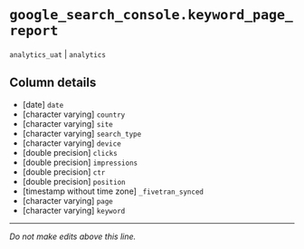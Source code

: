 # `google_search_console.keyword_page_report`
`analytics_uat` | `analytics`

## Column details
* [date]      `date`
* [character varying] `country`
* [character varying] `site`
* [character varying] `search_type`
* [character varying] `device`
* [double precision] `clicks`
* [double precision] `impressions`
* [double precision] `ctr`
* [double precision] `position`
* [timestamp without time zone] `_fivetran_synced`
* [character varying] `page`
* [character varying] `keyword`

-------------------------------------------------------------------------------
*Do not make edits above this line.*
